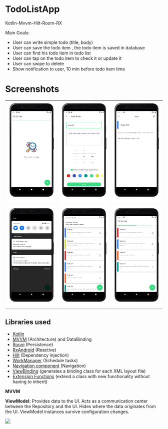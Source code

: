 # TodoListApp
Kotlin-Mvvm-Hilt-Room-RX

Main Goals:
- User can write simple todo (title, body)
- User can save the todo item , the todo item is saved in database
- User can find his todo item in todo list
- User can tap on the todo item to check it or update it
- User can swipe to delete
- Show notification to user, 10 min before todo item time



# Screenshots
|  |  |  |
|:-:|:-:|:-:|
| ![Fist](https://github.com/OmarAlyy/TodoListApp/blob/main/readme-images/Screenshot_1624404738_google-pixel4-justblack-portrait.png?raw=true) | ![3](https://github.com/OmarAlyy/TodoListApp/blob/main/readme-images/Screenshot_1624404778_google-pixel4-justblack-portrait.png?raw=true) | ![3](https://github.com/OmarAlyy/TodoListApp/blob/main/readme-images/Screenshot_1624404835_google-pixel4-justblack-portrait.png?raw=true) |
|  |  |  |
| ![4](https://github.com/OmarAlyy/TodoListApp/blob/main/readme-images/Screenshot_1624404827_google--pixel4-justblack-portrait.png?raw=true) | ![5](https://github.com/OmarAlyy/TodoListApp/blob/main/readme-images/Screenshot_1624404964_google-pixel4-justblack-portrait.png?raw=true) | ![6](https://github.com/OmarAlyy/TodoListApp/blob/main/readme-images/Screenshot_1624404997_google-pixel4-justblack-portrait.png?raw=true) |


## Libraries used

- [Kotlin](https://kotlinlang.org/docs/reference/) 
- [MVVM](https://developer.android.com/jetpack/docs/guide) (Architecture) and DataBinding
- [Room](https://developer.android.com/topic/libraries/architecture/room) (Persistence)
- [RxAndroid](https://github.com/ReactiveX/RxAndroid) (Reactive)
- [Hilt](https://developer.android.com/training/dependency-injection/hilt-android) (Dependency injection)
- [WorkManager](https://developer.android.com/topic/libraries/architecture/workmanager) (Schedule tasks)
- [Navigation component](https://developer.android.com/guide/navigation/navigation-getting-started) (Navigation)
- [ViewBinding](https://developer.android.com/topic/libraries/view-binding) (generates a binding class for each XML layout file)
- [Extension Functions](https://kotlinlang.org/docs/extensions.html) (extend a class with new functionality without having to inherit)


**MVVM**

**ViewModel:** Provides data to the UI. Acts as a communication center between the Repository and the UI. Hides where the data originates from the UI. ViewModel instances survive configuration changes.


<img src="https://i.imgur.com/UsNsFfN.png" />

